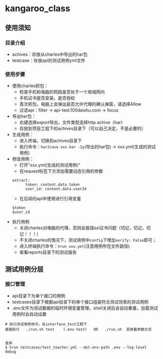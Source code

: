 # kangaroo_class

## 使用须知
### 目录介绍
- achives：存放从charles中导出的har包
- testcase：存放api的测试用例yml文件
### 使用步骤
- 使用charles抓包：
  - 检查手机和电脑的网路是否处于一个局域网内
  - 手机证书是否安装，是否授权
  - 首次抓包，电脑上会弹出是否允许代理的确认弹窗，请选择Allow
  - 过滤api：filter -> api-test.100daishu.com -> focus
- 导出har包：
  - 右键选择export导出，文件类型选择http achive（har）
  - 存放到项目工程下的achives目录下（可以自己决定，不是必要的）
- 生成用例：
  - 进入终端，切换到achives目录下
  - 执行命令：``har2case xxx.har -2y``(导出的har包) -> xxx.yml(生成的测试用例)
- 修改用例：
  - 打开"xxx.yml(生成的测试用例)"
  - 在request标签下方添加需要动态引用的参数
  ```
  extract:
        token: content.data.token
        user_id: content.data.userId
  ```
  - 在后续的api中使用进行引用变量
  ```
  $token
  $user_id
  ```
- 执行用例
  - 关闭charles对电脑的代理，否则会报错ssl证书问题（切记，切记，切记！！！）
  - 不关闭charles的情况下，测试用例中``config``下增加``verify: False``即可；
  - 进入终端执行命令：``hrun xxx.yml``(注意用例所在文件路径)
  - 查看reports目录下的测试报告

## 测试用例分层
### 接口管理
- api目录下为单个接口的用例
- testcases目录下根据api目录下的单个接口组装符合测试场景的测试用例
- .env文件为测试数据的临时环境变量管理，shell关闭后会自动重置，加载测试用例时会自动设置
```shell
# 执行测试用例命令，在interface_test工程下
直接执行   ./run.sh test    (.env-test)   OR   ./run.sh  具体看参数方式


舍弃
$ hrun testcases/test_teacher.yml --dot-env-path .env --log-level debug
```
